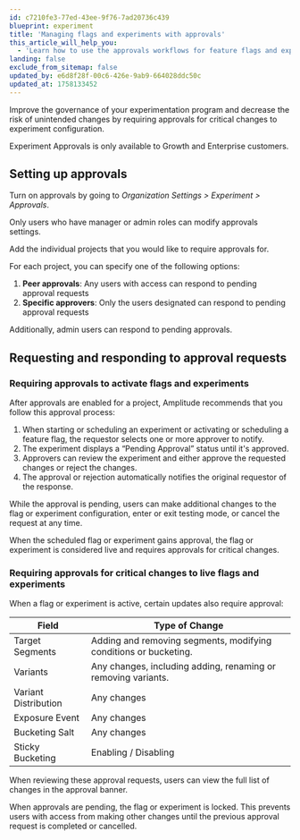 ```yaml
---
id: c7210fe3-77ed-43ee-9f76-7ad20736c439
blueprint: experiment
title: 'Managing flags and experiments with approvals'
this_article_will_help_you:
  - 'Learn how to use the approvals workflows for feature flags and experiments'
landing: false
exclude_from_sitemap: false
updated_by: e6d8f28f-00c6-426e-9ab9-664028ddc50c
updated_at: 1758133452
---
```

Improve the governance of your experimentation program and decrease the risk of unintended changes by requiring approvals for critical changes to experiment configuration.

Experiment Approvals is only available to Growth and Enterprise customers.

## Setting up approvals

Turn on approvals by going to _Organization Settings > Experiment > Approvals_. 

Only users who have manager or admin roles can modify approvals settings.

Add the individual projects that you would like to require approvals for.

For each project, you can specify one of the following options: 

1. **Peer approvals**: Any users with access can respond to pending approval requests
2. **Specific approvers**: Only the users designated can respond to pending approval requests

Additionally, admin users can respond to pending approvals.

## Requesting and responding to approval requests

### Requiring approvals to activate flags and experiments

After approvals are enabled for a project, Amplitude recommends that you follow this approval process: 

1. When starting or scheduling an experiment or activating or scheduling a feature flag, the requestor selects one or more approver to notify.
2. The experiment displays a “Pending Approval” status until it's approved.
3. Approvers can review the experiment and either approve the requested changes or reject the changes.
4. The approval or rejection automatically notifies the original requestor of the response.

While the approval is pending, users can make additional changes to the flag or experiment configuration, enter or exit testing mode, or cancel the request at any time.

When the scheduled flag or experiment gains approval, the flag or experiment is considered live and requires approvals for critical changes.

### Requiring approvals for critical changes to live flags and experiments

When a flag or experiment is active, certain updates also require approval:

| Field    | Type of Change    |
| --- | --- |
| Target Segments | Adding and removing segments, modifying conditions or bucketing.    |
| Variants | Any changes, including adding, renaming or removing variants.    |
| Variant Distribution | Any changes |
| Exposure Event | Any changes |
| Bucketing Salt | Any changes | 
| Sticky Bucketing | Enabling / Disabling | 

When reviewing these approval requests, users can view the full list of changes in the approval banner.

When approvals are pending, the flag or experiment is locked. This prevents users with access from making other changes until the previous approval request is completed or cancelled.

